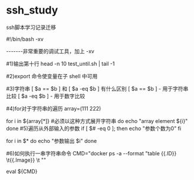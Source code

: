 # ssh_study
ssh脚本学习记录迁移

#!/bin/bash -xv

-------非常重要的调试工具，加上 -xv


#1)输出第十行
head -n 10 test_until.sh | tail -1

#2)export 命令使变量在子 shell 中可用

#3)字符串
[ $a == $b ] 和 [ $a -eq $b ] 有什么区别
[ $a == $b ] - 用于字符串比较
[ $a -eq $b ] - 用于数字比较

#4)for对于字符串的遍历
array=(111 222)

for i in ${array[*]} #必须以这种方式展开字符串
do
    echo "array element ${i}"
done
#5)遍历从外部输入的参数
if [ $# -eq 0 ];
then
 echo "参数个数为0"
fi

for i in $*
do
 echo "参数输出 $i"
done

#6)如何执行一串字符串命令
CMD="docker ps -a --format \"table {{.ID}} \t{{.Image}} \t \""

eval ${CMD}

